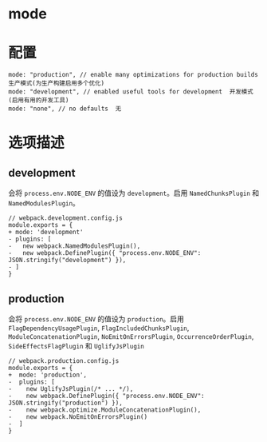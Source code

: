 # mode 

# 配置

```
mode: "production", // enable many optimizations for production builds  生产模式(为生产构建启用多个优化)
mode: "development", // enabled useful tools for development  开发模式(启用有用的开发工具)
mode: "none", // no defaults  无
```





# 选项描述

## development

会将 `process.env.NODE_ENV` 的值设为 `development`。启用 `NamedChunksPlugin` 和 `NamedModulesPlugin`。



```
// webpack.development.config.js
module.exports = {
+ mode: 'development'
- plugins: [
-   new webpack.NamedModulesPlugin(),
-   new webpack.DefinePlugin({ "process.env.NODE_ENV": JSON.stringify("development") }),
- ]
}
```



## production

会将 `process.env.NODE_ENV` 的值设为 `production`。启用 `FlagDependencyUsagePlugin`, `FlagIncludedChunksPlugin`, `ModuleConcatenationPlugin`, `NoEmitOnErrorsPlugin`, `OccurrenceOrderPlugin`, `SideEffectsFlagPlugin` 和 `UglifyJsPlugin`



```
// webpack.production.config.js
module.exports = {
+  mode: 'production',
-  plugins: [
-    new UglifyJsPlugin(/* ... */),
-    new webpack.DefinePlugin({ "process.env.NODE_ENV": JSON.stringify("production") }),
-    new webpack.optimize.ModuleConcatenationPlugin(),
-    new webpack.NoEmitOnErrorsPlugin()
-  ]
}
```









